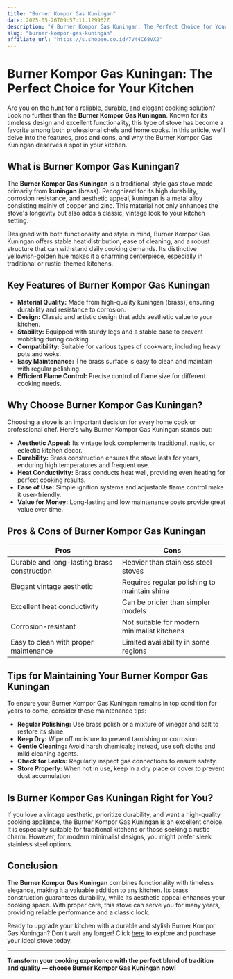 ```yaml
---
title: "Burner Kompor Gas Kuningan"
date: 2025-05-26T09:57:11.129962Z
description: "# Burner Kompor Gas Kuningan: The Perfect Choice for Your Kitchen..."
slug: "burner-kompor-gas-kuningan"
affiliate_url: "https://s.shopee.co.id/7V44C68VX2"
---
```

# Burner Kompor Gas Kuningan: The Perfect Choice for Your Kitchen

Are you on the hunt for a reliable, durable, and elegant cooking solution? Look no further than the **Burner Kompor Gas Kuningan**. Known for its timeless design and excellent functionality, this type of stove has become a favorite among both professional chefs and home cooks. In this article, we'll delve into the features, pros and cons, and why the Burner Kompor Gas Kuningan deserves a spot in your kitchen.

## What is Burner Kompor Gas Kuningan?

The **Burner Kompor Gas Kuningan** is a traditional-style gas stove made primarily from **kuningan** (brass). Recognized for its high durability, corrosion resistance, and aesthetic appeal, kuningan is a metal alloy consisting mainly of copper and zinc. This material not only enhances the stove's longevity but also adds a classic, vintage look to your kitchen setting.

Designed with both functionality and style in mind, Burner Kompor Gas Kuningan offers stable heat distribution, ease of cleaning, and a robust structure that can withstand daily cooking demands. Its distinctive yellowish-golden hue makes it a charming centerpiece, especially in traditional or rustic-themed kitchens.

## Key Features of Burner Kompor Gas Kuningan

- **Material Quality:** Made from high-quality kuningan (brass), ensuring durability and resistance to corrosion.
- **Design:** Classic and artistic design that adds aesthetic value to your kitchen.
- **Stability:** Equipped with sturdy legs and a stable base to prevent wobbling during cooking.
- **Compatibility:** Suitable for various types of cookware, including heavy pots and woks.
- **Easy Maintenance:** The brass surface is easy to clean and maintain with regular polishing.
- **Efficient Flame Control:** Precise control of flame size for different cooking needs.

## Why Choose Burner Kompor Gas Kuningan?

Choosing a stove is an important decision for every home cook or professional chef. Here's why Burner Kompor Gas Kuningan stands out:

- **Aesthetic Appeal:** Its vintage look complements traditional, rustic, or eclectic kitchen decor.
- **Durability:** Brass construction ensures the stove lasts for years, enduring high temperatures and frequent use.
- **Heat Conductivity:** Brass conducts heat well, providing even heating for perfect cooking results.
- **Ease of Use:** Simple ignition systems and adjustable flame control make it user-friendly.
- **Value for Money:** Long-lasting and low maintenance costs provide great value over time.

## Pros & Cons of Burner Kompor Gas Kuningan

| Pros                                                | Cons                                            |
|-----------------------------------------------------|-------------------------------------------------|
| Durable and long-lasting brass construction       | Heavier than stainless steel stoves          |
| Elegant vintage aesthetic                          | Requires regular polishing to maintain shine |
| Excellent heat conductivity                        | Can be pricier than simpler models          |
| Corrosion-resistant                                | Not suitable for modern minimalist kitchens |
| Easy to clean with proper maintenance              | Limited availability in some regions        |

## Tips for Maintaining Your Burner Kompor Gas Kuningan

To ensure your Burner Kompor Gas Kuningan remains in top condition for years to come, consider these maintenance tips:

- **Regular Polishing:** Use brass polish or a mixture of vinegar and salt to restore its shine.
- **Keep Dry:** Wipe off moisture to prevent tarnishing or corrosion.
- **Gentle Cleaning:** Avoid harsh chemicals; instead, use soft cloths and mild cleaning agents.
- **Check for Leaks:** Regularly inspect gas connections to ensure safety.
- **Store Properly:** When not in use, keep in a dry place or cover to prevent dust accumulation.

## Is Burner Kompor Gas Kuningan Right for You?

If you love a vintage aesthetic, prioritize durability, and want a high-quality cooking appliance, the Burner Kompor Gas Kuningan is an excellent choice. It is especially suitable for traditional kitchens or those seeking a rustic charm. However, for modern minimalist designs, you might prefer sleek stainless steel options.

## Conclusion

The **Burner Kompor Gas Kuningan** combines functionality with timeless elegance, making it a valuable addition to any kitchen. Its brass construction guarantees durability, while its aesthetic appeal enhances your cooking space. With proper care, this stove can serve you for many years, providing reliable performance and a classic look.

Ready to upgrade your kitchen with a durable and stylish Burner Kompor Gas Kuningan? Don’t wait any longer! Click [here](https://s.shopee.co.id/7V44C68VX2) to explore and purchase your ideal stove today.

---

**Transform your cooking experience with the perfect blend of tradition and quality — choose Burner Kompor Gas Kuningan now!**